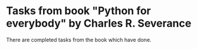 # Tasks from book "Python for everybody" by Charles R. Severance

There are completed tasks from the book which have done.
